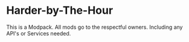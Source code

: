 # Harder-by-The-Hour
This is a Modpack. All mods go to the respectful owners. Including any API's or Services needed.
